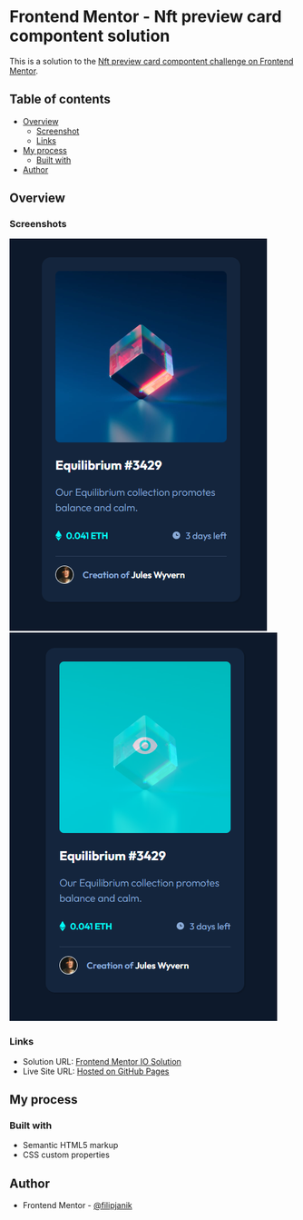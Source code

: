 # Frontend Mentor - Nft preview card compontent solution

This is a solution to the [Nft preview card compontent challenge on Frontend Mentor](https://www.frontendmentor.io/challenges/nft-preview-card-component-SbdUL_w0U).

## Table of contents

- [Overview](#overview)
  - [Screenshot](#screenshot)
  - [Links](#links)
- [My process](#my-process)
  - [Built with](#built-with)
- [Author](#author)

## Overview

### Screenshots

![](./screenshots/desktop-design-preview.png)
![](./screenshots/design-preview-hover.png)

### Links

- Solution URL: [Frontend Mentor IO Solution](https://www.frontendmentor.io/solutions/nft-preview-card-component-KXBspvEtpQ)
- Live Site URL: [Hosted on GitHub Pages](https://filipjanik.github.io/nft-preview-card-component/)

## My process

### Built with

- Semantic HTML5 markup
- CSS custom properties

## Author

- Frontend Mentor - [@filipjanik](https://www.frontendmentor.io/profile/filipjanik)
